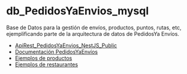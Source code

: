 # db_PedidosYaEnvios_mysql
Base de Datos para la gestión de envíos, productos, puntos, rutas, etc, ejemplificando parte de la arquitectura de datos de PedidosYa Envíos.
* [ApiRest_PedidosYaEnvios_NestJS_Public](https://github.com/andresWeitzel/ApiRest_PedidosYaEnvios_NestJS)
* [Documentación PedidosYaEnvíos](https://developers.pedidosya.com/courier-api/v3#tag/Shippings/paths/~1v3~1shippings~1estimates/post)
* [Ejemplos de productos](https://www.pedidosya.com.ar/restaurantes/buenos-aires/fabric-caballito-parque-menu?origin=shop_list)
* [Ejemplos de restaurantes](https://www.pedidosya.com.ar/restaurantes/tigre)


